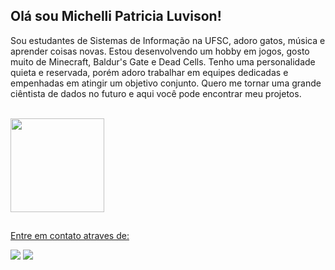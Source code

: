 ## Olá sou Michelli Patricia Luvison!

Sou estudantes de Sistemas de Informação na UFSC, adoro gatos, música e aprender coisas novas. Estou desenvolvendo um hobby em jogos, gosto muito de Minecraft, Baldur's Gate e Dead Cells. Tenho uma personalidade quieta e reservada, porém adoro trabalhar em equipes dedicadas e empenhadas em atingir um objetivo conjunto. Quero me tornar uma grande ciêntista de dados no futuro e aqui você pode encontrar meu projetos. 
  
  <div style="display: inline_block"><br>
  <a href="[https://githubhttps://raw.githubusercontent.com/devicons/devicon/master/icons/r/r-original.svg.com/MimiChechelli](https://github.com/MimiChechelli)"> 
  <img height="150em" src="https://github-readme-stats.vercel.app/api/top-langs/?username=MimiChechelli&layout=compact&langs_count=16&theme=tokyonight"/>
</div>

  ##
 Entre em contato atraves de: 
<div> 
  <a href="https://www.linkedin.com/in/michelli-luvison-623649268/" target="_blank"><img src="https://img.shields.io/badge/-LinkedIn-%230077B5?style=for-the-badge&logo=linkedin&logoColor=white" target="_blank"></a> 
  <a href = "mailto:contatomichiluvison@gmail.com"><img src="https://img.shields.io/badge/-Gmail-%23333?style=for-the-badge&logo=gmail&logoColor=white" target="_blank"></a>
</div>
